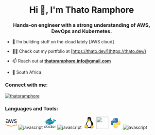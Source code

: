 <h1 align="center">Hi 👋, I'm Thato Ramphore</h1>
<h3 align="center">Hands-on engineer with a strong understanding of AWS, DevOps and Kubernetes.</h3>


- 🌱 I’m building stuff on the cloud lately [AWS cloud] 

- 👨‍💻 Check out my portfolio at [https://thato.dev/](https://thato.dev/)

- 📫 Reach out at **thatoramphore.info@gmail.com**

- 📍 South Africa

<h3 align="left">Connect with me:</h3>
<p align="left">
<a href="https://linkedin.com/in/thatoramphore" target="blank"><img align="center" src="https://raw.githubusercontent.com/rahuldkjain/github-profile-readme-generator/master/src/images/icons/Social/linked-in-alt.svg" alt="thatoramphore" height="30" width="40" /></a>
</p>

<h3 align="left">Languages and Tools:</h3>
<p align="left"> 
  <img src="https://raw.githubusercontent.com/devicons/devicon/master/icons/amazonwebservices/amazonwebservices-original-wordmark.svg" alt="html5" width="40" height="40"/> 
  <img src="https://www.vectorlogo.zone/logos/kubernetes/kubernetes-icon.svg" alt="javascript" width="40" height="40"/> 
  <img src="https://raw.githubusercontent.com/devicons/devicon/master/icons/docker/docker-original-wordmark.svg" alt="html5" width="40" height="40"/> 
  <img src="https://www.vectorlogo.zone/logos/jenkins/jenkins-icon.svg" alt="javascript" width="40" height="40"/> 
  <img src="https://raw.githubusercontent.com/devicons/devicon/master/icons/linux/linux-original.svg" alt="html5" width="40" height="40"/> 
  <img src="https://www.vectorlogo.zone/logos/git-scm/git-scm-icon.svg" width="40" height="40"/> 
  <img src="https://raw.githubusercontent.com/devicons/devicon/master/icons/python/python-original.svg" alt="html5" width="40" height="40"/> 
  <img src="https://www.vectorlogo.zone/logos/grafana/grafana-icon.svg" alt="javascript" width="40" height="40"/> 
</p>
          


